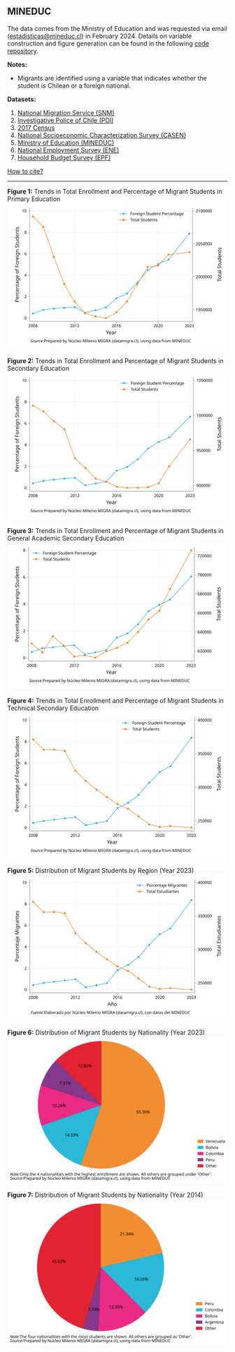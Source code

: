 ## MINEDUC  
The data comes from the Ministry of Education and was requested via email (estadisticas@mineduc.cl) in February 2024. Details on variable construction and figure generation can be found in the following [code repository](https://github.com/NucleoMIGRA/Plataforma_privado/tree/main/bases/MINEDUC).  

**Notes:**  
- Migrants are identified using a variable that indicates whether the student is Chilean or a foreign national.  

**Datasets:**
1. [National Migration Service (SNM)](../eng_md/SNM.md)
2. [Investigative Police of Chile (PDI)](../eng_md/PDI.md)
3. [2017 Census](../eng_md/CENSO.md)
4. [National Socioeconomic Characterization Survey (CASEN)](../eng_md/CASEN.md)
5. [Ministry of Education (MINEDUC)](./MINEDUC.md)
6. [National Employment Survey (ENE)](../eng_md/ENE.md)
7. [Household Budget Survey (EPF)](../eng_md/EPF.md)

[How to cite?](../eng_md/citation.md)

---

**Figure 1:** Trends in Total Enrollment and Percentage of Migrant Students in Primary Education  
![figura_1](https://raw.githubusercontent.com/NucleoMIGRA/migra/1696c5990008a0f8a1917ec13b78d42beb2d0153/eng/MINEDUC/figures_svg/figure_1.svg)

**Figure 2:** Trends in Total Enrollment and Percentage of Migrant Students in Secondary Education  
![figura_2](https://raw.githubusercontent.com/NucleoMIGRA/migra/1696c5990008a0f8a1917ec13b78d42beb2d0153/eng/MINEDUC/figures_svg/figure_2.svg)

**Figure 3:** Trends in Total Enrollment and Percentage of Migrant Students in General Academic Secondary Education  
![figura_4](https://raw.githubusercontent.com/NucleoMIGRA/migra/1696c5990008a0f8a1917ec13b78d42beb2d0153/eng/MINEDUC/figures_svg/figure_4.svg)

**Figure 4:** Trends in Total Enrollment and Percentage of Migrant Students in Technical Secondary Education  
![figura_5](https://raw.githubusercontent.com/NucleoMIGRA/migra/1696c5990008a0f8a1917ec13b78d42beb2d0153/eng/MINEDUC/figures_svg/figure_5.svg)

**Figure 5:** Distribution of Migrant Students by Region (Year 2023)  
![figura_6](https://raw.githubusercontent.com/NucleoMIGRA/migra/b66b9ebdf16f82a8d7b4bd7608c2db4559f6179d/bases/MINEDUC/figuras_svg/figura_5.svg)

**Figure 6:** Distribution of Migrant Students by Nationality (Year 2023)  
![figura_7](https://raw.githubusercontent.com/NucleoMIGRA/migra/1696c5990008a0f8a1917ec13b78d42beb2d0153/eng/MINEDUC/figures_svg/figure_7.svg)

**Figure 7:** Distribution of Migrant Students by Nationality (Year 2014)  
![figura_8](https://raw.githubusercontent.com/NucleoMIGRA/migra/1696c5990008a0f8a1917ec13b78d42beb2d0153/eng/MINEDUC/figures_svg/figure_8.svg)

